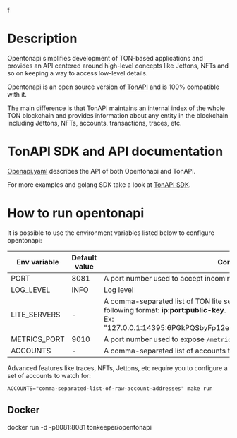 f
# Description

Opentonapi simplifies development of TON-based applications and 
provides an API centered around high-level concepts like Jettons, NFTs and so on keeping a way to access low-level details.

Opentonapi is an open source version of [TonAPI](http://tonapi.io) and is 100% compatible with it.

The main difference is that TonAPI maintains an internal index of the whole TON blockchain and 
provides information about any entity in the blockchain including Jettons, NFTs, accounts, transactions, traces, etc.

# TonAPI SDK and API documentation

[Openapi.yaml](api/openapi.yml) describes the API of both Opentonapi and TonAPI.

For more examples and golang SDK take a look at [TonAPI SDK](https://github.com/tonkeeper/tonapi-go).

# How to run opentonapi

It is possible to use the environment variables listed below to configure opentonapi:

| Env variable | Default value | Comment                                                                                                                                                                                        |
|--------------|---------------|------------------------------------------------------------------------------------------------------------------------------------------------------------------------------------------------|
| PORT         | 8081          | A port number used to accept incoming http connections                                                                                                                                         | 
| LOG_LEVEL    | INFO          | Log level                                                                                                                                                                                      | 
| LITE_SERVERS | -             | A comma-separated list of TON lite servers to work with. Each server has the following format: **ip:port:public-key**. <br/>Ex: "127.0.0.1:14395:6PGkPQSbyFp12esf1NqmDOaLoFA8i9+Mp5+cAx5wtTU=" | 
| METRICS_PORT | 9010          | A port number used to expose `/metrics` endpoint with prometheus metrics                                                                                                                       | 
| ACCOUNTS     | -             | A comma-separated list of accounts to watch for                                                                                                                                                | 


Advanced features like traces, NFTs, Jettons, etc require you to configure a set of accounts to watch for: 

```shell
ACCOUNTS="comma-separated-list-of-raw-account-addresses" make run 
```

## Docker

docker run -d -p8081:8081 tonkeeper/opentonapi 